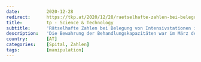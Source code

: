 ```yaml
---
date:          2020-12-28
redirect:      https://tkp.at/2020/12/28/raetselhafte-zahlen-bei-belegung-von-intensivstationen-in-europa/
title:         tp - Science & Technology
subtitle:      'Rätselhafte Zahlen bei Belegung von Intensivstationen in Europa'
description:   'Die Bewahrung der Behandlungskapazitäten war im März der Hauptgrund für den Lockdown. Die Kurve flach halten, damit die Intensivstationen nicht überlastet werden, damit sie ihre lebensrettende Funktion erhalten können. Auch jetzt liest man insbesondere in Deutschland wieder die Warnung, dass die Intensivstationen überlastet werden. Ich frage mich: Was läuft so massiv falsch bei der medizinischen …'
country:       [AT]
categories:    [Spital, Zahlen]
tags:          [manipulation]
---
```

